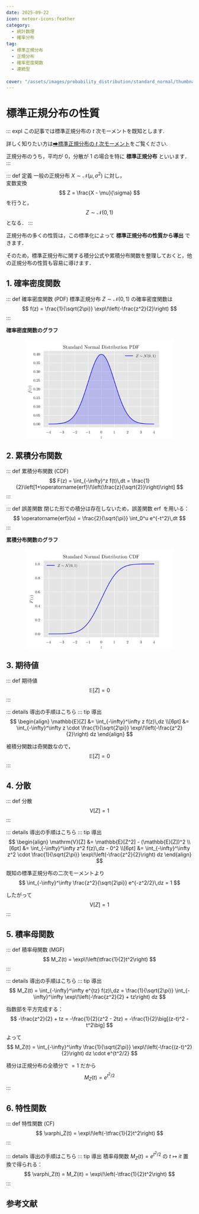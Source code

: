 ```yaml
---
date: 2025-09-22
icon: meteor-icons:feather
category:
  - 統計数理
  - 確率分布
tag:
  - 標準正規分布
  - 正規分布
  - 確率密度関数
  - 連続型

cover: "/assets/images/probability_distribution/standard_normal/thumbnail.png"
---
```


<!-- more -->

# 標準正規分布の性質

::: expl
この記事では標準正規分布の $t$ 次モーメントを既知とします.

詳しく知りたい方は[➡標準正規分布の $t$ 次モーメント](/posts/probability_distribution/standard_normal2.md)をご覧ください.

正規分布のうち，平均が $0$，分散が $1$ の場合を特に **標準正規分布** といいます．  
:::

::: def 定義
一般の正規分布 $X \sim \mathcal{N}(\mu, \sigma^2)$ に対し，  
変数変換
$$
Z = \frac{X - \mu}{\sigma}
$$
を行うと，
$$
Z \sim \mathcal{N}(0,1)
$$
となる．
:::

正規分布の多くの性質は，この標準化によって **標準正規分布の性質から導出** できます．  

そのため，標準正規分布に関する積分公式や累積分布関数を整理しておくと，他の正規分布の性質も容易に導けます．


## 1. 確率密度関数
::: def 確率密度関数 (PDF)
標準正規分布 $Z \sim \mathcal{N}(0,1)$ の確率密度関数は  
$$
f(z) = \frac{1}{\sqrt{2\pi}} \exp\!\left(-\frac{z^2}{2}\right)
$$
:::

**確率密度関数のグラフ**

<div style="display: flex; gap: 10px; justify-content: center;">
  <img src="/assets/images/probability_distribution/standard_normal/pdf.png" style="max-width: 80%; height: auto;">
</div>



## 2. 累積分布関数
::: def 累積分布関数 (CDF)
$$
F(z) = \int_{-\infty}^z f(t)\,dt
= \frac{1}{2}\left[1+\operatorname{erf}\!\left(\frac{z}{\sqrt{2}}\right)\right]
$$
:::

::: def 誤差関数
閉じた形での積分は存在しないため，誤差関数 $\operatorname{erf}$ を用いる：  
$$
\operatorname{erf}(u) = \frac{2}{\sqrt{\pi}} \int_0^u e^{-t^2}\,dt
$$
:::

**累積分布関数のグラフ**

<div style="display: flex; gap: 10px; justify-content: center;">
  <img src="/assets/images/probability_distribution/standard_normal/cdf.png" style="max-width: 80%; height: auto;">
</div>


## 3. 期待値
::: def 期待値
$$
\mathbb{E}[Z] = 0
$$
:::

::: details 導出の手順はこちら
::: tip 導出
$$
\begin{align}
\mathbb{E}[Z] &= \int_{-\infty}^\infty z f(z)\,dz \\[6pt]
&= \int_{-\infty}^\infty 
z \cdot \frac{1}{\sqrt{2\pi}}
\exp\!\left(-\frac{z^2}{2}\right) dz
\end{align}
$$

被積分関数は奇関数なので，
$$
\mathbb{E}[Z] = 0
$$
:::



## 4. 分散
::: def 分散
$$
\mathrm{V}[Z] = 1
$$
:::

::: details 導出の手順はこちら
::: tip 導出
$$
\begin{align}
\mathrm{V}[Z] &= \mathbb{E}[Z^2] - (\mathbb{E}[Z])^2 \\[6pt]
&= \int_{-\infty}^\infty z^2 f(z)\,dz - 0^2 \\[6pt]
&= \int_{-\infty}^\infty 
z^2 \cdot \frac{1}{\sqrt{2\pi}}
\exp\!\left(-\frac{z^2}{2}\right) dz
\end{align}
$$

既知の標準正規分布の二次モーメントより
$$
\int_{-\infty}^\infty \frac{z^2}{\sqrt{2\pi}} e^{-z^2/2}\,dz = 1
$$

したがって
$$
\mathrm{V}[Z] = 1
$$
:::



## 5. 積率母関数
::: def 積率母関数 (MGF)
$$
M_Z(t) = \exp\!\left(\tfrac{1}{2}t^2\right)
$$
:::

::: details 導出の手順はこちら
::: tip 導出
$$
M_Z(t) = \int_{-\infty}^\infty e^{tz} f(z)\,dz
= \frac{1}{\sqrt{2\pi}} \int_{-\infty}^\infty 
\exp\!\left(-\frac{z^2}{2} + tz\right) dz
$$

指数部を平方完成する：
$$
-\frac{z^2}{2} + tz
= -\frac{1}{2}(z^2 - 2tz)
= -\frac{1}{2}\big[(z-t)^2 - t^2\big]
$$

よって
$$
M_Z(t) =  \int_{-\infty}^\infty
\frac{1}{\sqrt{2\pi}} \exp\!\left(-\frac{(z-t)^2}{2}\right) dz \cdot e^{t^2/2}
$$

積分は正規分布の全積分で $=1$ だから
$$
M_Z(t) = e^{t^2/2}
$$
:::



## 6. 特性関数
::: def 特性関数 (CF)
$$
\varphi_Z(t) = \exp\!\left(-\tfrac{1}{2}t^2\right)
$$
:::

::: details 導出の手順はこちら
::: tip 導出
積率母関数 $M_Z(t) = e^{t^2/2}$ の $t \mapsto it$ 置換で得られる：  
$$
\varphi_Z(t) = M_Z(it) = \exp\!\left(-\tfrac{1}{2}t^2\right)
$$
:::

## 参考文献
<AffiliateBook id="official1"/>
<AffiliateBook id="takemura_gen_stats"/>